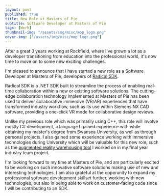 ```yaml
---
layout: post
published: true
title: New Role at Masters of Pie
subtitle: Software Developer at Masters of Pie
tags: [Work]
thumbnail-img: "/assets/img/misc/mop_logo.png"
cover-img: ["/assets/img/misc/mop_logo.png"]
---
```

After a great 3 years working at Rockfield, where I've grown a lot as a developer transitioning from education into the professional world, it's now time to move on to some new exciting challenges.

I'm pleased to announce that I have started a new role as a Software Developer at Masters of Pie, developers of [Radical SDK](https://www.linkedin.com/products/mastersofpie-radical-sdk/).

Radical SDK is a .NET SDK built to streamline the process of enabling real-time collaboration within a new or existing software solutions. The cutting-edge collaboration technology implemented at Masters of Pie has been used to deliver collaborative immersive (VR/AR) experiences that have transformed industry workflow, such as its use within Siemens NX CAD software, providing a one-click VR mode for collaborative design reviews.

Unlike my previous role which was primarily using C++, this role will involve mostly C# development, a language I gained experience with while obtaining my master's degree from Swansea University, as well as through personal projects. I also gained some experience working with immersive technologies during University which will be valuable for this new role, such as the [augmented reality warehousing tool](https://thomasfisherse.github.io/2021-01-20-AR-Warehousing-Tool/) I worked on in my final year industry team project.

I'm looking forward to my time at Masters of Pie, and am particularly excited to be working on such innovative software solutions making use of new and interesting technologies. I am also grateful at the opporunity to expand my professional software development skillset further, working with new technologies, but also in being able to work on customer-facing code since I will be contributing to an SDK. 